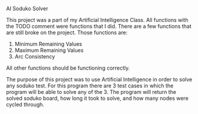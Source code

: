 AI Soduko Solver

This project was a part of my Artificial Intelligence Class. 
All functions with the TODO comment were functions that I did.
There are a few functions that are still broke on the project.
Those functions are:
  1. Minimum Remaining Values
  2. Maximum Remaining Values
  3. Arc Consistency

All other functions should be functioning correctly.

The purpose of this project was to use Artificial Intelligence in order to solve any soduko test. For this program there are 3 test cases in which the program will be able to solve any of the 3. The program will return the solved soduko board, how long it took to solve, and how many nodes were cycled through.
